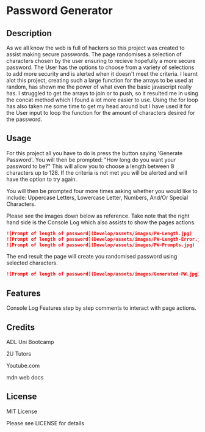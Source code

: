 # Password Generator

## Description

As we all know the web is full of hackers so this project was created to assist making secure passwords. The page randomises a selection of characters chosen by the user ensuring to recieve hopefully a more secure password. The User has the options to choose from a variety of selections to add more security and is alerted when it doesn't meet the criteria. I learnt alot this project, creating such a large function for the arrays to be used at random, has shown me the power of what even the basic javascript really has. I struggled to get the arrays to join or to push, so it resulted me in using the concat method which I found a lot more easier to use. Using the for loop has also taken me some time to get my head around but I have used it for the User input to loop the function for the amount of characters desired for the password. 


## Usage

For this project all you have to do is press the button saying 'Generate Password'. 
You will then be prompted: 
"How long do you want your password to be?"
This will allow you to choose a length between 8 characters up to 128. If the criteria is not met you will be alerted and will have the option to try again. 

You will then be prompted four more times asking whether you would like to include: 
Uppercase Letters,
Lowercase Letter,
Numbers,
And/Or Special Characters.

Please see the images down below as reference. Take note that the right hand side is the Console Log which also assists to show the pages actions. 

```md
![Prompt of length of password](Develop/assets/images/PW-Length.jpg)
![Prompt of length of password](Develop/assets/images/PW-Length-Error.jpg)
![Prompt of length of password](Develop/assets/images/PW-Prompts.jpg)
```
The end result the page will create you randomised password using selected characters. 
```md
![Prompt of length of password](Develop/assets/images/Generated-PW.jpg)
```


## Features

Console Log Features step by step comments to interact with page actions. 


## Credits

ADL Uni Bootcamp

2U Tutors

Youtube.com

mdn web docs


## License

MIT License

Please see LICENSE for details





